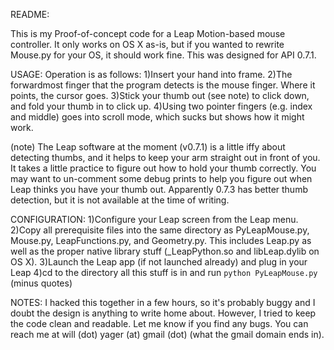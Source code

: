 README:

This is my Proof-of-concept code for a Leap Motion-based mouse controller. It only works on OS X as-is, but if you wanted to rewrite Mouse.py for your OS, it should work fine. This was designed for API 0.7.1.

USAGE:
Operation is as follows:
1)Insert your hand into frame.
2)The forwardmost finger that the program detects is the mouse finger. Where it points, the cursor goes.
3)Stick your thumb out (see note) to click down, and fold your thumb in to click up.
4)Using two pointer fingers (e.g. index and middle) goes into scroll mode, which sucks but shows how it might work.

(note) The Leap software at the moment (v0.7.1) is a little iffy about detecting thumbs, and it helps to keep your arm straight out in front of you. It takes a little practice to figure out how to hold your thumb correctly. You may want to un-comment some debug prints to help you figure out when Leap thinks you have your thumb out. Apparently 0.7.3 has better thumb detection, but it is not available at the time of writing.

CONFIGURATION:
1)Configure your Leap screen from the Leap menu.
2)Copy all prerequisite files into the same directory as PyLeapMouse.py, Mouse.py, LeapFunctions.py, and Geometry.py. This includes Leap.py as well as the proper native library stuff (_LeapPython.so and libLeap.dylib on OS X).
3)Launch the Leap app (if not launched already) and plug in your Leap
4)cd to the directory all this stuff is in and run `python PyLeapMouse.py` (minus quotes)

NOTES:
I hacked this together in a few hours, so it's probably buggy and I doubt the design is anything to write home about. However, I tried to keep the code clean and readable. Let me know if you find any bugs. You can reach me at  will (dot) yager (at) gmail (dot) (what the gmail domain ends in). 

